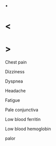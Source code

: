 # .

# <

# >

Chest pain

Dizziness

Dyspnea

Headache

Fatigue

Pale conjunctiva

Low blood ferritin

Low blood hemoglobin

palor
